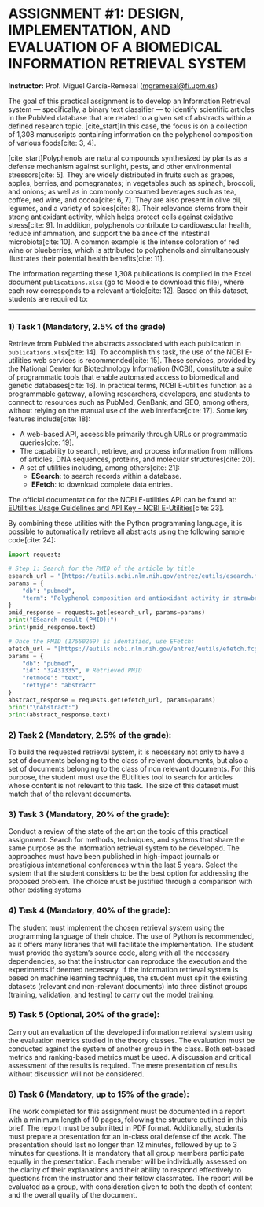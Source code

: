 # ASSIGNMENT #1: DESIGN, IMPLEMENTATION, AND EVALUATION OF A BIOMEDICAL INFORMATION RETRIEVAL SYSTEM

**Instructor:** Prof. Miguel García-Remesal (mgremesal@fi.upm.es)

The goal of this practical assignment is to develop an Information Retrieval system — specifically, a binary text classifier — to identify scientific articles in the PubMed database that are related to a given set of abstracts within a defined research topic. [cite_start]In this case, the focus is on a collection of 1,308 manuscripts containing information on the polyphenol composition of various foods[cite: 3, 4].

[cite_start]Polyphenols are natural compounds synthesized by plants as a defense mechanism against sunlight, pests, and other environmental stressors[cite: 5]. They are widely distributed in fruits such as grapes, apples, berries, and pomegranates; in vegetables such as spinach, broccoli, and onions; as well as in commonly consumed beverages such as tea, coffee, red wine, and cocoa[cite: 6, 7]. They are also present in olive oil, legumes, and a variety of spices[cite: 8]. Their relevance stems from their strong antioxidant activity, which helps protect cells against oxidative stress[cite: 9]. In addition, polyphenols contribute to cardiovascular health, reduce inflammation, and support the balance of the intestinal microbiota[cite: 10]. A common example is the intense coloration of red wine or blueberries, which is attributed to polyphenols and simultaneously illustrates their potential health benefits[cite: 11].

The information regarding these 1,308 publications is compiled in the Excel document `publications.xlsx` (go to Moodle to download this file), where each row corresponds to a relevant article[cite: 12]. Based on this dataset, students are required to:

---

### 1) Task 1 (Mandatory, 2.5% of the grade)
Retrieve from PubMed the abstracts associated with each publication in `publications.xlsx`[cite: 14]. To accomplish this task, the use of the NCBI E-utilities web services is recommended[cite: 15]. These services, provided by the National Center for Biotechnology Information (NCBI), constitute a suite of programmatic tools that enable automated access to biomedical and genetic databases[cite: 16]. In practical terms, NCBI E-utilities function as a programmable gateway, allowing researchers, developers, and students to connect to resources such as PubMed, GenBank, and GEO, among others, without relying on the manual use of the web interface[cite: 17]. Some key features include[cite: 18]:

* A web-based API, accessible primarily through URLs or programmatic queries[cite: 19].
* The capability to search, retrieve, and process information from millions of articles, DNA sequences, proteins, and molecular structures[cite: 20].
* A set of utilities including, among others[cite: 21]:
    * **ESearch**: to search records within a database.
    * **EFetch**: to download complete data entries.

The official documentation for the NCBI E-utilities API can be found at: [EUtilities Usage Guidelines and API Key - NCBI E-Utilities](https://www.ncbi.nlm.nih.gov/books/NBK25497/)[cite: 23].

By combining these utilities with the Python programming language, it is possible to automatically retrieve all abstracts using the following sample code[cite: 24]:

```python
import requests

# Step 1: Search for the PMID of the article by title
esearch_url = "[https://eutils.ncbi.nlm.nih.gov/entrez/eutils/esearch.fcgi](https://eutils.ncbi.nlm.nih.gov/entrez/eutils/esearch.fcgi)"
params = {
    "db": "pubmed",
    "term": "Polyphenol composition and antioxidant activity in strawberry purees impact of achene level and storage [Title]"
}
pmid_response = requests.get(esearch_url, params=params)
print("ESearch result (PMID):")
print(pmid_response.text)

# Once the PMID (17550269) is identified, use EFetch:
efetch_url = "[https://eutils.ncbi.nlm.nih.gov/entrez/eutils/efetch.fcgi](https://eutils.ncbi.nlm.nih.gov/entrez/eutils/efetch.fcgi)"
params = {
    "db": "pubmed",
    "id": "32431335", # Retrieved PMID
    "retmode": "text",
    "rettype": "abstract"
}
abstract_response = requests.get(efetch_url, params=params)
print("\nAbstract:")
print(abstract_response.text)
```

### 2) Task 2 (Mandatory, 2.5% of the grade):
To build the requested retrieval system, 
it is necessary not only to have a set of documents belonging to the class of 
relevant documents, but also a set of documents belonging to the class of non
relevant documents. For this purpose, the student must use the EUtilities tool to 
search for articles whose content is not relevant to this task. The size of this dataset 
must match that of the relevant documents. 

### 3) Task 3 (Mandatory, 20% of the grade):

Conduct a review of the state of the art 
on the topic of this practical assignment. Search for methods, techniques, and 
systems that share the same purpose as the information retrieval system to be 
developed. The approaches must have been published in high-impact journals or 
prestigious international conferences within the last 5 years. Select the system that 
the student considers to be the best option for addressing the proposed problem. 
The choice must be justified through a comparison with other existing systems

### 4) Task 4 (Mandatory, 40% of the grade):
The student must implement the chosen 
retrieval system using the programming language of their choice. The use of 
Python is recommended, as it offers many libraries that will facilitate the 
implementation. The student must provide the system’s source code, along with 
all the necessary dependencies, so that the instructor can reproduce the execution 
and the experiments if deemed necessary. If the information retrieval system is 
based on machine learning techniques, the student must split the existing datasets 
(relevant and non-relevant documents) into three distinct groups (training, 
validation, and testing) to carry out the model training.

### 5) Task 5 (Optional, 20% of the grade):
 Carry out an evaluation of the developed 
information retrieval system using the evaluation metrics studied in the theory 
classes. The evaluation must be conducted against the system of another group in 
the class. Both set-based metrics and ranking-based metrics must be used. A 
discussion and critical assessment of the results is required. The mere presentation 
of results without discussion will not be considered. 

### 6) Task 6 (Mandatory, up to 15% of the grade):
The work completed for this 
assignment must be documented in a report with a minimum length of 10 pages, 
following the structure outlined in this brief. The report must be submitted in PDF 
format. Additionally, students must prepare a presentation for an in-class oral 
defense of the work. The presentation should last no longer than 12 minutes, 
followed by up to 3 minutes for questions. It is mandatory that all group members 
participate equally in the presentation. Each member will be individually assessed 
on the clarity of their explanations and their ability to respond effectively to 
questions from the instructor and their fellow classmates. The report will be 
evaluated as a group, with consideration given to both the depth of content and 
the overall quality of the document. 
